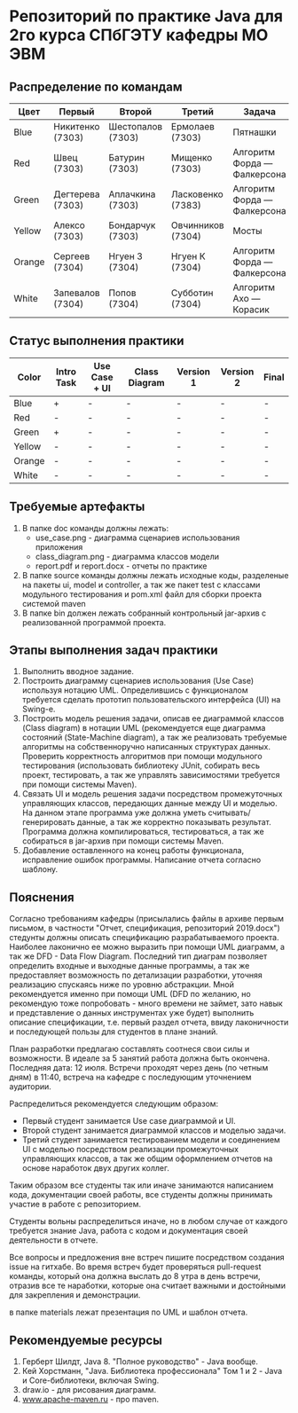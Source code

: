 # Репозиторий по практике Java для 2го курса СПбГЭТУ кафедры МО ЭВМ

## Распределение по командам

Цвет   | Первый           | Второй            | Третий            | Задача
------ | ---------------- | ----------------- | ----------------- | ---------------------------
Blue   | Никитенко (7303) | Шестопалов (7303) | Ермолаев (7303)   | Пятнашки
Red    | Швец (7303)      | Батурин (7303)    | Мищенко (7303)    | Алгоритм Форда — Фалкерсона
Green  | Дегтерева (7303) | Аплачкина (7303)  | Ласковенко (7383) | Алгоритм Форда — Фалкерсона
Yellow | Алексо (7303)    | Бондарчук (7303)  | Овчинников (7304) | Мосты
Orange | Сергеев (7304)   | Нгуен З (7304)    | Нгуен К (7304)    | Алгоритм Форда — Фалкерсона
White  | Запевалов (7304) | Попов (7304)      | Субботин (7304)   | Алгоритм Ахо — Корасик

## Статус выполнения практики

Color  | Intro Task | Use Case + UI | Class Diagram | Version 1 | Version 2 | Final
------ | ---------- | ------------- | ------------- | --------- | --------- | -----
Blue   |     +      |       -       |       -       |     -     |     -     |  -   
Red    |     -      |       -       |       -       |     -     |     -     |  -   
Green  |     +      |       -       |       -       |     -     |     -     |  -   
Yellow |     -      |       -       |       -       |     -     |     -     |  -   
Orange |     -      |       -       |       -       |     -     |     -     |  -   
White  |     -      |       -       |       -       |     -     |     -     |  -   

## Требуемые артефакты

1. В папке doc команды должны лежать:
    * use_case.png - диаграмма сценариев использования приложения
    * class_diagram.png - диаграмма классов модели
    * report.pdf и report.docx - отчеты по практике
2. В папке source команды должны лежать исходные коды, разделеные на пакеты ui, model и controller, а так же пакет test с классами модульного тестирования и pom.xml файл для сборки проекта системой maven
3. В папке bin должен лежать собранный контрольный jar-архив с реализованной программой проекта.

## Этапы выполнения задач практики

1. Выполнить вводное задание.
2. Построить диаграмму сценариев использования (Use Case) используя нотацию UML. Определившись с функционалом требуется сделать прототип пользовательского интерфейса (UI) на Swing-е. 
3. Построить модель решения задачи, описав ее диаграммой классов (Class diagram) в нотации UML (рекомендуется еще диаграмма состояний (State-Machine diagram), а так же реализовать требуемые алгоритмы на собственноручно написанных структурах данных. Проверить корректность алгоритмов при помощи модульного тестирования (использовать библиотеку JUnit, собирать весь проект, тестировать, а так же управлять зависимостями требуется при помощи системы Maven).
4. Связать UI и модель решения задачи посредством промежуточных управляющих классов, передающих данные между UI и моделью. На данном этапе программа уже должна уметь считывать/генерировать данные, а так же корректно показывать результат. Программа должна компилироваться, тестироваться, а так же собираться в jar-архив при помощи системы Maven.
5. Добавление оставленного на конец работы функционала, исправление ошибок программы. Написание отчета согласно шаблону.

## Пояснения

Согласно требованиям кафедры (присылались файлы в архиве первым письмом, в частности "Отчет, спецификация, репозиторий 2019.docx") стедунты должны описать спецификацию разрабатываемого проекта. Наиболее лаконично ее можно выразить при помощи UML диаграмм, а так же DFD - Data Flow Diagram. Последний тип диаграм позволяет определить входные и выходные данные программы, а так же предоставляет возможность по детализации разработки, уточняя реализацию спускаясь ниже по уровню абстракции. Мной рекомендуется именно при помощи UML (DFD по желанию, но рекомендую тоже попробовать - много времени не займет, зато навык и представление о данных инструментах уже будет) выполнить описание спецификации, т.е. первый раздел отчета, ввиду лаконичности и последующей пользы для студентов в плане знаний.

План разработки предлагаю составлять соотнеся свои силы и возможности. В идеале за 5 занятий работа должна быть окончена. Последняя дата: 12 июля. Встречи проходят через день (по четным дням) в 11:40, встреча на кафедре с последующим уточнением аудитории. 

Распределиться рекомендуется следующим образом:
* Первый студент занимается Use case диаграммой и UI.
* Второй студент занимается диаграммой классов и моделью задачи.
* Третий студент занимается тестированием модели и соединением UI с моделью посредством реализации промежуточных управляющих классов, а так же общим оформлением отчетов на основе наработок двух других коллег.

Таким образом все студенты так или иначе занимаются написанием кода, документации своей работы, все студенты должны принимать участие в работе с репозиторием.

Студенты вольны распределиться иначе, но в любом случае от каждого требуется знание Java, работа с кодом и документация своей деятельности в отчете.

Все вопросы и предложения вне встреч пишите посредством создания issue на гитхабе. Во время встреч будет проверяться pull-request команды, который она должна выслать до 8 утра в день встречи, отразив все те наработки, которые она считает важными и достойными для закрепления и демонстрации.

в папке materials лежат презентация по UML и шаблон отчета. 

## Рекомендуемые ресурсы

1. Герберт Шилдт, Java 8. "Полное руководство" - Java вообще.
2. Кей Хорстманн, "Java. Библиотека профессионала" Том 1 и 2 - Java и Core-библиотеки, включая Swing.
3. draw.io - для рисования диаграмм.
4. www.apache-maven.ru - про maven.
